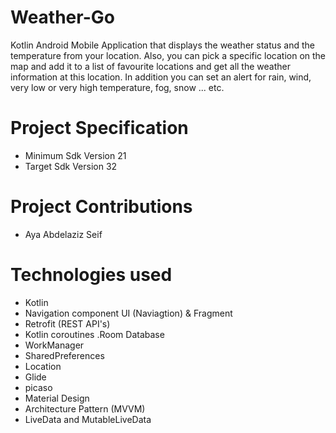 # Weather-Go
Kotlin
Android Mobile Application that displays the weather status and the temperature from your location. Also,
you can pick a specific location on the map and add it to a list of favourite locations and get all the weather information at this location.
In addition you can set an alert for rain, wind, very low or very high temperature, fog, snow ... etc.

# Project Specification 
* Minimum Sdk Version 21
* Target Sdk Version 32
# Project Contributions
* Aya Abdelaziz Seif
# Technologies used
* Kotlin
* Navigation component UI (Naviagtion) & Fragment
* Retrofit (REST API's)
* Kotlin coroutines .Room Database
* WorkManager
* SharedPreferences
* Location
* Glide
* picaso
* Material Design
* Architecture Pattern (MVVM)
* LiveData and MutableLiveData
